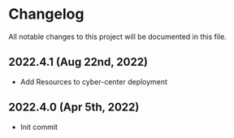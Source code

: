 # Changelog

All notable changes to this project will be documented in this file.

## 2022.4.1 (Aug 22nd, 2022)
* Add Resources to cyber-center deployment
## 2022.4.0 (Apr 5th, 2022)
* Init commit
